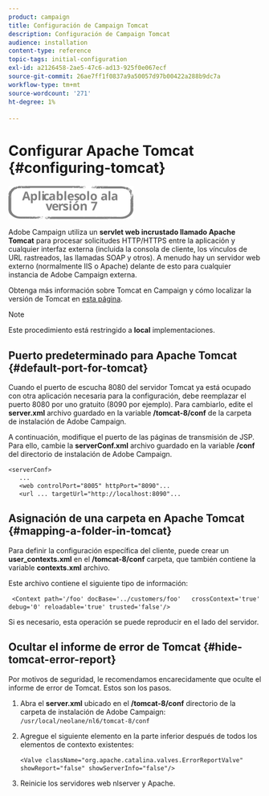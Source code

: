 ```yaml
---
product: campaign
title: Configuración de Campaign Tomcat
description: Configuración de Campaign Tomcat
audience: installation
content-type: reference
topic-tags: initial-configuration
exl-id: a2126458-2ae5-47c6-ad13-925f0e067ecf
source-git-commit: 26ae7ff1f0837a9a50057d97b00422a288b9dc7a
workflow-type: tm+mt
source-wordcount: '271'
ht-degree: 1%

---
```


# Configurar Apache Tomcat {#configuring-tomcat}

![](../../assets/v7-only.svg)

Adobe Campaign utiliza un **servlet web incrustado llamado Apache Tomcat** para procesar solicitudes HTTP/HTTPS entre la aplicación y cualquier interfaz externa (incluida la consola de cliente, los vínculos de URL rastreados, las llamadas SOAP y otros). A menudo hay un servidor web externo (normalmente IIS o Apache) delante de esto para cualquier instancia de Adobe Campaign externa.

Obtenga más información sobre Tomcat en Campaign y cómo localizar la versión de Tomcat en [esta página](../../production/using/locate-tomcat-version.md).

>[!NOTE]
>
>Este procedimiento está restringido a **local** implementaciones.

## Puerto predeterminado para Apache Tomcat {#default-port-for-tomcat}

Cuando el puerto de escucha 8080 del servidor Tomcat ya está ocupado con otra aplicación necesaria para la configuración, debe reemplazar el puerto 8080 por uno gratuito (8090 por ejemplo). Para cambiarlo, edite el **server.xml** archivo guardado en la variable **/tomcat-8/conf** de la carpeta de instalación de Adobe Campaign.

A continuación, modifique el puerto de las páginas de transmisión de JSP. Para ello, cambie la **serverConf.xml** archivo guardado en la variable **/conf** del directorio de instalación de Adobe Campaign.

```
<serverConf>
   ...
   <web controlPort="8005" httpPort="8090"...
   <url ... targetUrl="http://localhost:8090"...
```

## Asignación de una carpeta en Apache Tomcat {#mapping-a-folder-in-tomcat}

Para definir la configuración específica del cliente, puede crear un **user_contexts.xml** en el **/tomcat-8/conf** carpeta, que también contiene la variable **contexts.xml** archivo.

Este archivo contiene el siguiente tipo de información:

```
 <Context path='/foo' docBase='../customers/foo'   crossContext='true' debug='0' reloadable='true' trusted='false'/>
```

Si es necesario, esta operación se puede reproducir en el lado del servidor.

## Ocultar el informe de error de Tomcat {#hide-tomcat-error-report}

Por motivos de seguridad, le recomendamos encarecidamente que oculte el informe de error de Tomcat. Estos son los pasos.

1. Abra el **server.xml** ubicado en el **/tomcat-8/conf** directorio de la carpeta de instalación de Adobe Campaign:  `/usr/local/neolane/nl6/tomcat-8/conf`
1. Agregue el siguiente elemento en la parte inferior después de todos los elementos de contexto existentes:

   ```
   <Valve className="org.apache.catalina.valves.ErrorReportValve" showReport="false" showServerInfo="false"/>
   ```
1. Reinicie los servidores web nlserver y Apache.
